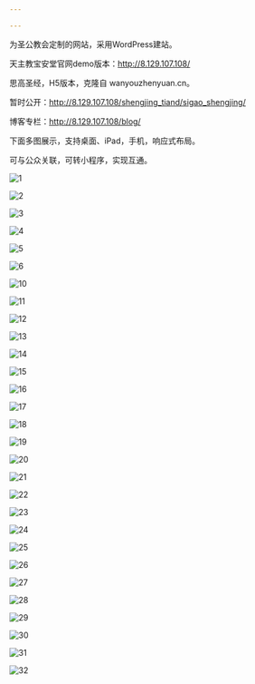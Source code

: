 ```yaml
---

---
```


为圣公教会定制的网站，采用WordPress建站。

天主教宝安堂官网demo版本：http://8.129.107.108/

思高圣经，H5版本，克隆自 wanyouzhenyuan.cn。

暂时公开：http://8.129.107.108/shengjing_tiand/sigao_shengjing/

博客专栏：http://8.129.107.108/blog/

下面多图展示，支持桌面、iPad，手机，响应式布局。

可与公众关联，可转小程序，实现互通。

![1](Documents/images/1.png)

![2](Documents/images/2.png)

![3](Documents/images/3.png)

![4](Documents/images/4.png)

![5](Documents/images/8.png)

![6](Documents/images/9.png)

![10](Documents/images/10.png)

![11](Documents/images/11.png)

![12](Documents/images/12.png)

![13](Documents/images/13.png)

![14](Documents/images/14.png)

![15](Documents/images/15.png)

![16](Documents/images/16.png)

![17](Documents/images/17.png)

![18](Documents/images/18.png)

![19](Documents/images/19.png)

![20](Documents/images/20.png)

![21](Documents/images/21.png)

![22](Documents/images/22.png)

![23](Documents/images/23.png)

![24](Documents/images/24.png)

![25](Documents/images/25.png)

![26](Documents/images/26.png)

![27](Documents/images/27.png)

![28](Documents/images/28.png)

![29](Documents/images/29.png)

![30](Documents/images/30.png)

![31](Documents/images/31.png)

![32](Documents/images/33.png)
